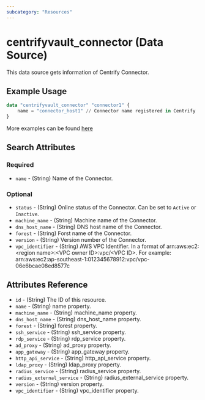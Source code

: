 ```yaml
---
subcategory: "Resources"
---
```


# centrifyvault_connector (Data Source)

This data source gets information of Centrify Connector.

## Example Usage

```terraform
data "centrifyvault_connector" "connector1" {
    name = "connector_host1" // Connector name registered in Centrify
}
```

More examples can be found [here](https://github.com/marcozj/terraform-provider-centrifyvault/tree/main/examples/centrifyvault_connector)

## Search Attributes

### Required

- `name` - (String) Name of the Connector.

### Optional

- `status` - (String) Online status of the Connector. Can be set to `Active` or `Inactive`.
- `machine_name` - (String) Machine name of the Connector.
- `dns_host_name` - (String) DNS host name of the Connector.
- `forest` - (String) Forst name of the Connector.
- `version` - (String) Version number of the Connector.
- `vpc_identifier` - (String) AWS VPC Identifier. In a format of arn:aws:ec2:\<region name\>:\<VPC owner ID\>:vpc/\<VPC ID\>. For example: arn:aws:ec2:ap-southeast-1:012345678912:vpc/vpc-06e6bcae08ed8577c

## Attributes Reference

- `id` - (String) The ID of this resource.
- `name` - (String) name property.
- `machine_name` - (String) machine_name property.
- `dns_host_name` - (String) dns_host_name property.
- `forest` - (String) forest property.
- `ssh_service` - (String) ssh_service property.
- `rdp_service` - (String) rdp_service property.
- `ad_proxy` - (String) ad_proxy property.
- `app_gateway` - (String) app_gateway property.
- `http_api_service` - (String) http_api_service property.
- `ldap_proxy` - (String) ldap_proxy property.
- `radius_service` - (String) radius_service property.
- `radius_external_service` - (String) radius_external_service property.
- `version` - (String) version property.
- `vpc_identifier` - (String) vpc_identifier property.
